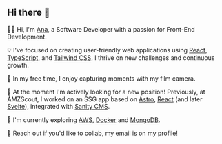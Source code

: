 ## Hi there 👋

👩‍💻 Hi, I'm [Ana](https://www.anagoldman.com/), a Software Developer with a passion for Front-End Development.

💡 I've focused on creating user-friendly web applications using [React](https://reactjs.org/), [TypeScript](https://www.typescriptlang.org/), and [Tailwind CSS](https://tailwindcss.com/). I thrive on new challenges and continuous growth. 

📸 In my free time, I enjoy capturing moments with my film camera.

💼 At the moment I'm actively looking for a new position! Previously, at AMZScout, I worked on an SSG app based on [Astro](https://astro.build/), [React](https://reactjs.org/) (and later [Svelte](https://svelte.dev/)), integrated with [Sanity CMS](https://www.sanity.io/).

🌱 I'm currently exploring [AWS](https://aws.amazon.com/), [Docker](https://www.docker.com/) and [MongoDB](https://www.mongodb.com/).

📨 Reach out if you'd like to collab, my email is on my profile!
